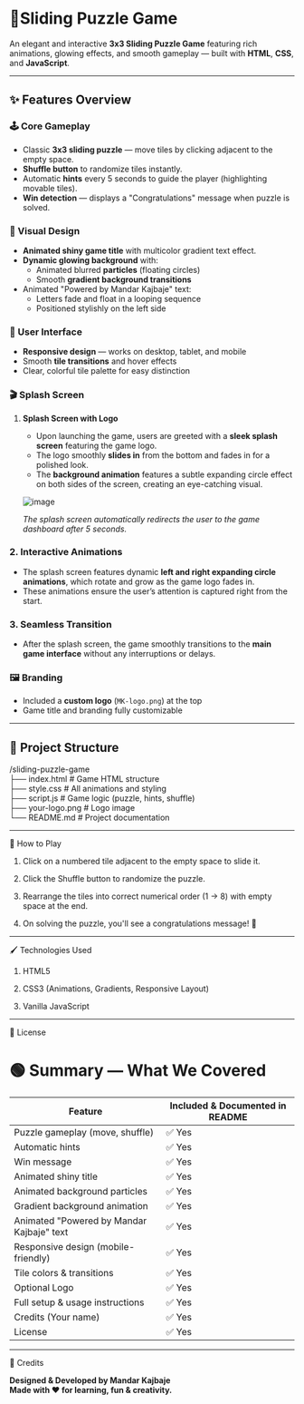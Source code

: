 # 🧩Sliding Puzzle Game

An elegant and interactive **3x3 Sliding Puzzle Game** featuring rich animations, glowing effects, and smooth gameplay — built with **HTML**, **CSS**, and **JavaScript**.


---

## ✨ Features Overview

### 🕹️ Core Gameplay
- Classic **3x3 sliding puzzle** — move tiles by clicking adjacent to the empty space.
- **Shuffle button** to randomize tiles instantly.
- Automatic **hints** every 5 seconds to guide the player (highlighting movable tiles).
- **Win detection** — displays a "Congratulations" message when puzzle is solved.

### 🎨 Visual Design
- **Animated shiny game title** with multicolor gradient text effect.
- **Dynamic glowing background** with:
  - Animated blurred **particles** (floating circles)
  - Smooth **gradient background transitions**
- Animated "Powered by Mandar Kajbaje" text:
  - Letters fade and float in a looping sequence
  - Positioned stylishly on the left side

### 📱 User Interface
- **Responsive design** — works on desktop, tablet, and mobile
- Smooth **tile transitions** and hover effects
- Clear, colorful tile palette for easy distinction

### 🎬 Splash Screen
1. **Splash Screen with Logo**
   - Upon launching the game, users are greeted with a **sleek splash screen** featuring the game logo.
   - The logo smoothly **slides in** from the bottom and fades in for a polished look.
   - The **background animation** features a subtle expanding circle effect on both sides of the screen, creating an eye-catching visual.

   ![image](https://github.com/user-attachments/assets/8078af0f-a3b5-45c4-8eef-67939eb4cee1)


   *The splash screen automatically redirects the user to the game dashboard after 5 seconds.*

### 2. **Interactive Animations**
   - The splash screen features dynamic **left and right expanding circle animations**, which rotate and grow as the game logo fades in.
   - These animations ensure the user’s attention is captured right from the start.

### 3. **Seamless Transition**
   - After the splash screen, the game smoothly transitions to the **main game interface** without any interruptions or delays.



### 🖼️ Branding
- Included a **custom logo** (`MK-logo.png`) at the top
- Game title and branding fully customizable

---

## 📂 Project Structure
/sliding-puzzle-game<br>
├── index.html # Game HTML structure<br>
├── style.css # All animations and styling<br>
├── script.js # Game logic (puzzle, hints, shuffle)<br>
├── your-logo.png #  Logo image<br>
└── README.md # Project documentation<br>

---

🎯 How to Play

1. Click on a numbered tile adjacent to the empty space to slide it.

2. Click the Shuffle button to randomize the puzzle.

3. Rearrange the tiles into correct numerical order (1 → 8) with empty space at the end.

4. On solving the puzzle, you'll see a congratulations message! 🎉

---

🖌️ Technologies Used

1. HTML5

2. CSS3 (Animations, Gradients, Responsive Layout)

3. Vanilla JavaScript

---


📄 License



# 🟢 **Summary — What We Covered**

| Feature                         | Included & Documented in README |
|---------------------------------|---------------------------------|
| Puzzle gameplay (move, shuffle) | ✅ Yes |
| Automatic hints | ✅ Yes |
| Win message | ✅ Yes |
| Animated shiny title | ✅ Yes |
| Animated background particles | ✅ Yes |
| Gradient background animation | ✅ Yes |
| Animated "Powered by Mandar Kajbaje" text | ✅ Yes |
| Responsive design (mobile-friendly) | ✅ Yes |
| Tile colors & transitions | ✅ Yes |
| Optional Logo | ✅ Yes |
| Full setup & usage instructions | ✅ Yes |
| Credits (Your name) | ✅ Yes |
| License | ✅ Yes |

---

🙌 Credits

**Designed & Developed by Mandar Kajbaje**<br>
**Made with ❤️ for learning, fun & creativity.**
